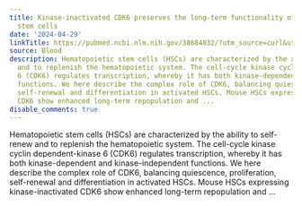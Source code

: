 ```yaml
---
title: Kinase-inactivated CDK6 preserves the long-term functionality of adult hematopoietic
  stem cells
date: '2024-04-29'
linkTitle: https://pubmed.ncbi.nlm.nih.gov/38684032/?utm_source=curl&utm_medium=rss&utm_campaign=journals&utm_content=7603509&fc=None&ff=20240430181459&v=2.18.0.post9+e462414
source: Blood
description: Hematopoietic stem cells (HSCs) are characterized by the ability to self-renew
  and to replenish the hematopoietic system. The cell-cycle kinase cyclin dependent-kinase
  6 (CDK6) regulates transcription, whereby it has both kinase-dependent and kinase-independent
  functions. We here describe the complex role of CDK6, balancing quiescence, proliferation,
  self-renewal and differentiation in activated HSCs. Mouse HSCs expressing kinase-inactivated
  CDK6 show enhanced long-term repopulation and ...
disable_comments: true
---
```

Hematopoietic stem cells (HSCs) are characterized by the ability to self-renew and to replenish the hematopoietic system. The cell-cycle kinase cyclin dependent-kinase 6 (CDK6) regulates transcription, whereby it has both kinase-dependent and kinase-independent functions. We here describe the complex role of CDK6, balancing quiescence, proliferation, self-renewal and differentiation in activated HSCs. Mouse HSCs expressing kinase-inactivated CDK6 show enhanced long-term repopulation and ...